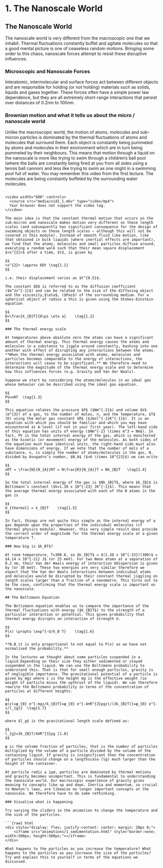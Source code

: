 # 1. The Nanoscale World

## The Nanoscale World

The nanoscale world is very different from the macroscopic one that we inhabit. Thermal fluctuations constantly buffet and agitate molecules so that a good mental picture is one of ceaseless random motions. Bringing some order to this chaos, nanoscale forces attempt to resist these disruptive influences.

### Microscopic and Nanoscale Forces

Interatomic, intermolecular and surface forces act between different objects and are responsible for holding (or not holding) materials such as solids, liquids and gases together. These forces often have a simple power law dependence, but they are all extremely short-range interactions that persist over distances of $0.2 nm$ to $100nm$.

### Brownian motion and what it tells us about the micro / nanoscale world

Unlike the macroscopic world, the motion of atoms, molecules and sub-micron particles is dominated by the thermal fluctuations of atoms and molecules that surround them. Each object is constantly being pummeled by atoms and molecules in their environment which are in turn being pummeled by their neighbours. This means that motion through a liquid on the nanoscale is more like trying to swim through a children’s ball pool (where the balls are constantly being fired at you from all sides using a tennis ball cannon) and less like trying to swim as one might in a swimming pool full of water. You may remember this video from the first lecture. The molecules are being constantly buffeted by the surrounding water molecules.

```{raw}

<video width="600" controls>
  <source src="media/vid1_1.mkv" type="video/mp4">
  Your browser does not support the video tag.
</video>

The main idea is that the constant thermal motion that occurs on the sub-micron and nanoscale makes motion very different on these length scales (and subsequently has significant consequence for the design of swimming objects on these length scales – although this will not be covered in this module). Instead of smooth fluid like motion, like that obtained in bulk liquids (where inertial effects are important), we find that the atoms, molecules and small particles diffuse around, executing a random walk such that their mean square displacement $<x^{2}>$ after a time, $t$, is given by

$$
<x^{2}> \approx 6Dt	\tag{1.1}
$$

i.e. their displacement varies as $t^{0.5}$.

The constant $D$ is referred to as the diffusion coefficient ($m^2s^{-1}$) and can be related to the size of the diffusing object and the viscosity,$\eta$, ($Pas$) of the surrounding medium. For a spherical object of radius a this is given using the Stokes-Einstein equation

$$
D=\frac{k_{B}T}{6\pi \eta a}	\tag{1.2}
$$

### The thermal energy scale

At temperatures above absolute zero the atoms can have a significant amount of thermal energy. This thermal energy causes the atoms and molecules in a substance to jiggle around constantly, bashing into one another with effect of disrupting any interactions between the atoms. **When the thermal energy associated with atoms, molecules and particles becomes comparable to the energy of interactions, the interactions will cease to be significant.** We therefore need to determine the magnitude of the thermal energy scale and to determine how this influences forces (e.g. Gravity and Van der Waals).

Suppose we start by considering the atoms/molecules in an ideal gas whose behavior can be described using the ideal gas equation.

$$
PV=nRT	\tag{1.3}
$$

This equation relates the pressure $P$ ($Nm^{-2}$) and volume $V$ (m^{3}) of a gas, to the number of moles, n, and the temperature, $T$ (K) using the molar gas constant $R$ ($Jmol^{-1}K^{-1}$). It is an equation with which you should be familiar and which you may have encountered at A-level (if not in your first year). The left-hand side of this equation has units of energy ($Nm^{-2} \times m^3 = Nm$). In fact, PV is the total internal energy of the gas, which is manifested as the kinetic (or movement) energy of the molecules. As both sides of the equation must have identical units, the right-hand side must also have dimensions of energy. If we note that the number of mols of a substance, n, is simply the number of atoms/molecules in the gas, N, divided by Avogadro’s number, $N_A$ ($=6 \times 10^{23}$) we can write

$$
nRT = \frac{N}{N_{A}}RT = N\frac{R}{N_{A}}T = Nk_{B}T	\tag{1.4}
$$

So the total internal energy of the gas is $Nk_{B}T$, where $k_{B}$ is Boltzmann’s constant ($k=1.38 x 10^{-23} JK^{-1}$). This means that the average thermal energy associated with each of the N atoms in the gas is

$$
U_{thermal} = k_{B}T	\tag{1.5}
$$

In fact, things are not quite this simple as the internal energy of a gas depends upon the properties of the individual molecules (cf thermal physics module). However, this very simple result does provide the correct order of magnitude for the thermal energy scale at a given temperature T.

### How big is $k_BT$?

At room temperature, T=300 K, so $k_{B}T$ = $(1.38 x 10^{-23})(300)$ = $4.14 x 10^{-21} J$ (or 25 meV). For two Neon atoms at a separation of 0.2 nm, their Van der Waals energy of interaction Udispersion is given by (or 38 meV). These two energies are very similar therefore we expect that the Van der Waals interactions between individual atoms and molecules would be disrupted by their constant thermal jiggling on length scales larger than a fraction of a nanometre. This turns out to be the case, confirming that the thermal energy scale is important on the nanoscale.

## The Boltzmann Equation

The Boltzmann equation enables us to compare the importance of the thermal fluctuations with energy ($k_{B}T$) to the strength of a particular interaction or potential. This gives probability that thermal energy disrupts an interaction of strength U.

$$
P(x) \propto \exp^{-U/k_B T}	\tag{1.6}
$$

**N.B it is only proportional to not equal to P(x) as we have not normalised the probability.**

In the lectures we thought about some particles suspended in a liquid.Depending on their size they either sedimented or stayed suspended in the liquid. We can use the Boltzmann probability to understand this. That is that for small enough particles, gravity is of negligible importance. The gravitational potential of a particle is given by mgz where z is the height mg is the effective weight (ie weight of particle minus the upthrust of the liquid). We can therefore rewrite the Boltzmann probability in terms of the concentration of particles at different heights.

$$
φ(z)=φ_{0} e^{-mgz/k_{B}T}=φ_{0} e^{-4πR^{3}ρgz)/(3k_{B}T)}=φ_{0} e^{-z/l_{g}}	\tag{1.7}
$$

where $l_g$ is the gravitational length scale defined as:

$$
l_{g}=3k_{B}T/4πR^{3}ρg	[1.8]
$$

φ is the volume fraction of particles, that is the number of particles multiplied by the volume of a particle divided by the volume of the containing liquid. If gravity is insignificant then the concentration of particles should change on a lengthscale (lg) much larger than the height of the container.

At particle radii ≤ 1µm, particles are dominated by thermal motions and gravity becomes unimportant. This is fundamental to understanding the nanoscale world. Our macroscopic experience of gravity gives meaning to concepts like up and down. Inertia and momentum, so crucial to Newton’s laws, are likewise no longer important concepts at the nanoscale. We therefore have to do some rethinking.

### Visualise what is happening

Try varying the sliders in the animation to change the temperature and the size of the particles.

```{raw} html
<div style="display: flex; justify-content: center; margin: 20px 0;">
    <iframe src="animations/1_sedimentation.html" style="border:none; width:500px; height:500px;"></iframe>
</div>

What happens to the particles as you increase the temperature? What happens to the particles as you increase the size of the particles? Try and explain this to yourself in terms of the equations we discussed.

